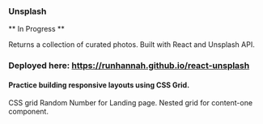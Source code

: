 ### Unsplash

** In Progress **

Returns a collection of curated photos. Built with React and Unsplash API.

### Deployed here: https://runhannah.github.io/react-unsplash

#### Practice building responsive layouts using CSS Grid.

CSS grid
Random Number for Landing page.
Nested grid for content-one component.
